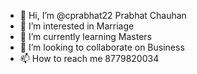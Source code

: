 - 👋 Hi, I’m @cprabhat22 Prabhat Chauhan  
- 👀 I’m interested in Marriage
- 🌱 I’m currently learning Masters
- 💞️ I’m looking to collaborate on Business 
- 📫 How to reach me 8779820034

<!---
cprabhat22/cprabhat22 is a ✨ special ✨ repository because its `README.md` (this file) appears on your GitHub profile.
You can click the Preview link to take a look at your changes.
--->
